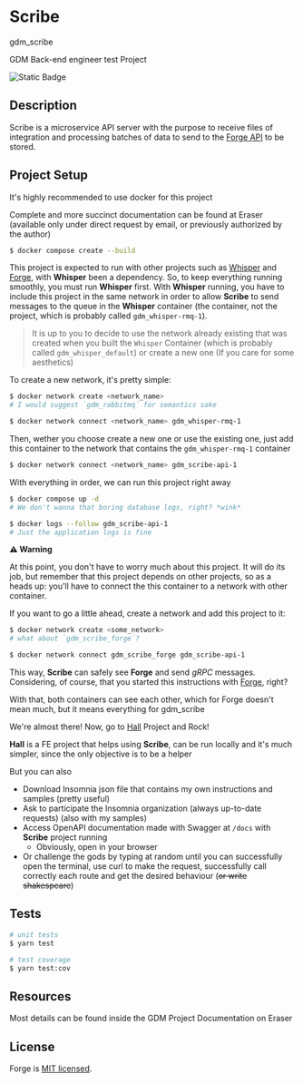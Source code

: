 # Scribe

gdm_scribe

GDM Back-end engineer test Project

![Static Badge](https://img.shields.io/badge/Converage-100%25-green)

## Description

Scribe is a microservice API server with the purpose to receive files of integration and processing batches of data to send to the [Forge API](http://github.com/LucasRodriguesOliveira/gdm_forge) to be stored.

## Project Setup

It's highly recommended to use docker for this project

Complete and more succinct documentation can be found at Eraser (available only under direct request by email, or previously authorized by the author)

```bash
$ docker compose create --build
```

This project is expected to run with other projects such as [Whisper](https://github.com/LucasRodriguesOliveira/gdm_whisper) and [Forge](https://github.com/LucasRodriguesOliveira/gdm_forge), with **Whisper** been a dependency. So, to keep everything running smoothly, you must run **Whisper** first. With **Whisper** running, you have to include this project in the same network in order to allow **Scribe** to send messages to the queue in the **Whisper** container (the container, not the project, which is probably called `gdm_whisper-rmq-1`).

> It is up to you to decide to use the network already existing that was created when you built the `Whisper` Container (which is probably called `gdm_whisper_default`) or create a new one (If you care for some aesthetics)

To create a new network, it's pretty simple:

```bash
$ docker network create <network_name>
# I would suggest `gdm_rabbitmq` for semantics sake

$ docker network connect <network_name> gdm_whisper-rmq-1
```

Then, wether you choose create a new one or use the existing one, just add this container to the network that contains the `gdm_whisper-rmq-1` container

```bash
$ docker network connect <network_name> gdm_scribe-api-1
```

With everything in order, we can run this project right away

```bash
$ docker compose up -d
# We don't wanna that boring database logs, right? *wink*

$ docker logs --follow gdm_scribe-api-1
# Just the application logs is fine
```

**⚠️ Warning**

At this point, you don't have to worry much about this project. It will do its job, but remember that this project depends on other projects, so as a heads up: you'll have to connect the this container to a network with other container.

If you want to go a little ahead, create a network and add this project to it:

```bash
$ docker network create <some_network>
# what about `gdm_scribe_forge`?

$ docker network connect gdm_scribe_forge gdm_scribe-api-1
```

This way, **Scribe** can safely see **Forge** and send *gRPC* messages. Considering, of course, that you started this instructions with [Forge](https://github.com/LucasRodriguesOliveira/gdm_forge), right?

With that, both containers can see each other, which for Forge doesn't mean much, but 
it means everything for gdm_scribe

We're almost there! Now, go to [Hall](https://github.com/LucasRodriguesOliveira/gdm_hall) Project and Rock!

**Hall** is a FE project that helps using **Scribe**, can be run locally and it's much simpler, since the only objective is to be a helper

But you can also
 - Download Insomnia json file that contains my own instructions and samples (pretty useful)
 - Ask to participate the Insomnia organization (always up-to-date requests) (also with my samples)
 - Access OpenAPI documentation made with Swagger at `/docs` with **Scribe** project running
   - Obviously, open in your browser
 - Or challenge the gods by typing at random until you can successfully open the terminal, use curl to make the request, successfully call correctly each route and get the desired behaviour (<del>or write shakespeare</del>)

## Tests

```bash
# unit tests
$ yarn test

# test coverage
$ yarn test:cov
```

## Resources

Most details can be found inside the GDM Project Documentation on Eraser

## License

Forge is [MIT licensed](https://github.com/LucasRodriguesOliveira/gdm_scribe/blob/master/LICENSE).

